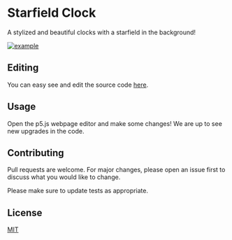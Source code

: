 # Starfield Clock
A stylized and beautiful clocks with a starfield in the background!

[![example](https://raw.githubusercontent.com/CatalaHD/Clocks/master/examples/exampleStarfield.png)](https://catalahd.github.io/Clocks/Starfield)

## Editing

You can easy see and edit the source code [here](https://editor.p5js.org/thecatalahd/sketches/n75-txP0w).

## Usage

Open the p5.js webpage editor and make some changes! We are up to see new upgrades in the code.

## Contributing

Pull requests are welcome. For major changes, please open an issue first to discuss what you would like to change.

Please make sure to update tests as appropriate.

## License

[MIT](https://github.com/CatalaHD/Clocks/blob/master/LICENSE)
